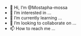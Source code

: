- 👋 Hi, I’m @Mostapha-mossa
- 👀 I’m interested in ...
- 🌱 I’m currently learning ...
- 💞️ I’m looking to collaborate on ...
- 📫 How to reach me ...

<!---
Mostapha-mossa/Mostapha-mossa is a ✨ special ✨ repository because its `README.md` (this file) appears on your GitHub profile.
You can click the Preview link to take a look at your changes.
--->
